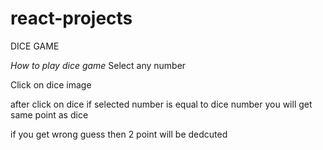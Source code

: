 # react-projects

DICE GAME 

*How to play dice game*
Select any number

Click on dice image

after click on dice if selected number is equal to dice number you will get same point as dice

if you get wrong guess then 2 point will be dedcuted
